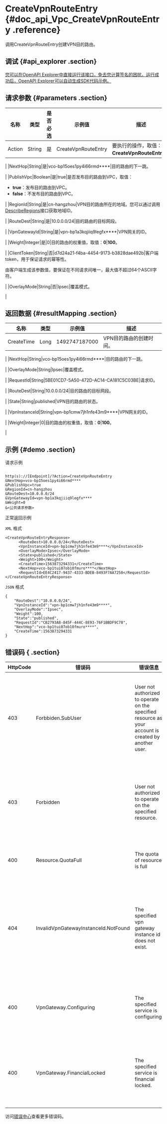 # CreateVpnRouteEntry {#doc_api_Vpc_CreateVpnRouteEntry .reference}

调用CreateVpnRouteEntry创建VPN目的路由。

## 调试 {#api_explorer .section}

[您可以在OpenAPI Explorer中直接运行该接口，免去您计算签名的困扰。运行成功后，OpenAPI Explorer可以自动生成SDK代码示例。](https://api.aliyun.com/#product=Vpc&api=CreateVpnRouteEntry&type=RPC&version=2016-04-28)

## 请求参数 {#parameters .section}

|名称|类型|是否必选|示例值|描述|
|--|--|----|---|--|
|Action|String|是|CreateVpnRouteEntry|要执行的操作，取值：**CreateVpnRouteEntry**。

 |
|NextHop|String|是|vco-bp15oes1py4i66rmd\*\*\*\*|目的路由的下一跳。

 |
|PublishVpc|Boolean|是|true|是否发布目的路由到VPC，取值：

 -   **true**：发布目的路由到VPC。
-   **false**：不发布目的路由到VPC。

 |
|RegionId|String|是|cn-hangzhou|VPN目的路由所在的地域。您可以通过调用[DescribeRegions](~~36063~~)接口获取地域ID。

 |
|RouteDest|String|是|10.0.0.0/24|目的路由的目标网段。

 |
|VpnGatewayId|String|是|vpn-bp1a3kqjiiq9legfx\*\*\*\*|VPN网关的ID。

 |
|Weight|Integer|是|0|目的路由的权重值，取值：**0**|**100**。

 |
|ClientToken|String|否|d7d24a21-f4ba-4454-9173-b3828dae492b|客户端token，用于保证请求的幂等性。

 由客户端生成该参数值，要保证在不同请求间唯一，最大值不超过64个ASCII字符。

 |
|OverlayMode|String|否|Ipsec|覆盖模式。

 |

## 返回数据 {#resultMapping .section}

|名称|类型|示例值|描述|
|--|--|---|--|
|CreateTime|Long|1492747187000|VPN目的路由的创建时间。

 |
|NextHop|String|vco-bp15oes1py4i66rmd\*\*\*\*|目的路由的下一跳。

 |
|OverlayMode|String|Ipsec|覆盖模式。

 |
|RequestId|String|5BE01CD7-5A50-472D-AC14-CA181C5C03BE|请求ID。

 |
|RouteDest|String|10.0.0.0/24|目的路由的目标网段。

 |
|State|String|published|VPN目的路由的状态。

 |
|VpnInstanceId|String|vpn-bp1cmw7jh1nfe43m9\*\*\*\*|VPN网关的ID。

 |
|Weight|Integer|0|目的路由的权重值，取值：**0**|**100**。

 |

## 示例 {#demo .section}

请求示例

``` {#request_demo}

http(s)://[Endpoint]/?Action=CreateVpnRouteEntry
&NextHop=vco-bp15oes1py4i66rmd****	
&PublishVpc=true
&RegionId=cn-hangzhou
&RouteDest=10.0.0.0/24
&VpnGatewayId=vpn-bp1a3kqjiiq9legfx****
&Weight=0
&<公共请求参数>

```

正常返回示例

`XML` 格式

``` {#xml_return_success_demo}
<CreateVpnRouteEntryResponse>
	  <RouteDest>10.0.0.0/24</RouteDest>
	  <VpnInstanceId>vpn-bp1cmw7jh1nfe43m9****</VpnInstanceId>
	  <OverlayMode>Ipsec</OverlayMode>
	  <State>published</State>
	  <Weight>100</Weight>
	  <CreateTime>1563873294331</CreateTime>
	  <NextHop>vco-bp1tui07ob10fmuro****</NextHop>
      <RequestId>EE4C2417-9437-4333-BDEB-8493F7AA7258</RequestId>
</CreateVpnRouteEntryResponse>
```

`JSON` 格式

``` {#json_return_success_demo}
{
	"RouteDest":"10.0.0.0/24",
	"VpnInstanceId":"vpn-bp1cmw7jh1nfe43m9****",
	"OverlayMode":"Ipsec",
	"Weight":100,
	"State":"published",
	"RequestId":"CB2793A8-845F-444C-8E93-76F1BBDF9C78",
	"NextHop":"vco-bp1tui07ob10fmuro****",
	"CreateTime":1563873294331
}
```

## 错误码 { .section}

|HttpCode|错误码|错误信息|描述|
|--------|---|----|--|
|403|Forbbiden.SubUser|User not authorized to operate on the specified resource as your account is created by another user.|您没有权限操作该资源，请您申请操作权限后再试。|
|403|Forbidden|User not authorized to operate on the specified resource.|您没有权限操作指定资源，请提交工单咨询。|
|400|Resource.QuotaFull|The quota of resource is full|资源配额已达上限。|
|404|InvalidVpnGatewayInstanceId.NotFound|The specified vpn gateway instance id does not exist.|指定的 VPN 网关不存在，请您检查 VPN 网关是否正确。|
|400|VpnGateway.Configuring|The specified service is configuring.|服务正在配置中，请您稍后再试。|
|400|VpnGateway.FinancialLocked|The specified service is financial locked.|该服务已欠费，请您先充值再操作。|

访问[错误中心](https://error-center.aliyun.com/status/product/Vpc)查看更多错误码。

